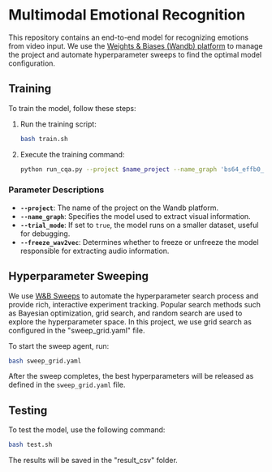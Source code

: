 
# Multimodal Emotional Recognition

This repository contains an end-to-end model for recognizing emotions from video input. We use the [Weights & Biases (Wandb) platform](https://wandb.ai/site) to manage the project and automate hyperparameter sweeps to find the optimal model configuration.

## Training

To train the model, follow these steps:

1. Run the training script:
   ```bash
   bash train.sh
   ```

2. Execute the training command:
   ```bash
   python run_cqa.py --project $name_project --name_graph 'bs64_effb0_224' --max_epochs $max_epoch --trial_mode $chay_thu --folder_ck $ck --batch_size 2 --size_img 224 --num_workers $num_workers --data_subset_train 1 --data_subset_val 1 --resume True --freeze_efficient=False --freeze_wav2vec=False --lr=0.001 --lstm_layers=2 --resume_ck './checkpoint/latest.pth'
   ```

### Parameter Descriptions

- **`--project`**: The name of the project on the Wandb platform.
- **`--name_graph`**: Specifies the model used to extract visual information.
- **`--trial_mode`**: If set to `true`, the model runs on a smaller dataset, useful for debugging.
- **`--freeze_wav2vec`**: Determines whether to freeze or unfreeze the model responsible for extracting audio information.

## Hyperparameter Sweeping

We use [W&B Sweeps](https://docs.wandb.ai/guides/sweeps) to automate the hyperparameter search process and provide rich, interactive experiment tracking. Popular search methods such as Bayesian optimization, grid search, and random search are used to explore the hyperparameter space. In this project, we use grid search as configured in the "sweep_grid.yaml" file.

To start the sweep agent, run:
```bash
bash sweep_grid.yaml
```

After the sweep completes, the best hyperparameters will be released as defined in the `sweep_grid.yaml` file.

## Testing

To test the model, use the following command:

```bash
bash test.sh
```

The results will be saved in the "result_csv" folder.
